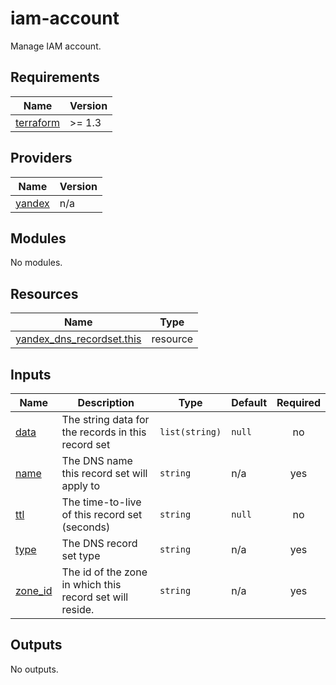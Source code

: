 # iam-account

Manage IAM account.


<!-- BEGINNING OF PRE-COMMIT-TERRAFORM DOCS HOOK -->
## Requirements

| Name | Version |
|------|---------|
| <a name="requirement_terraform"></a> [terraform](#requirement\_terraform) | >= 1.3 |

## Providers

| Name | Version |
|------|---------|
| <a name="provider_yandex"></a> [yandex](#provider\_yandex) | n/a |

## Modules

No modules.

## Resources

| Name | Type |
|------|------|
| [yandex_dns_recordset.this](https://registry.terraform.io/providers/yandex-cloud/yandex/latest/docs/resources/dns_recordset) | resource |

## Inputs

| Name | Description | Type | Default | Required |
|------|-------------|------|---------|:--------:|
| <a name="input_data"></a> [data](#input\_data) | The string data for the records in this record set | `list(string)` | `null` | no |
| <a name="input_name"></a> [name](#input\_name) | The DNS name this record set will apply to | `string` | n/a | yes |
| <a name="input_ttl"></a> [ttl](#input\_ttl) | The time-to-live of this record set (seconds) | `string` | `null` | no |
| <a name="input_type"></a> [type](#input\_type) | The DNS record set type | `string` | n/a | yes |
| <a name="input_zone_id"></a> [zone\_id](#input\_zone\_id) | The id of the zone in which this record set will reside. | `string` | n/a | yes |

## Outputs

No outputs.
<!-- END OF PRE-COMMIT-TERRAFORM DOCS HOOK -->
